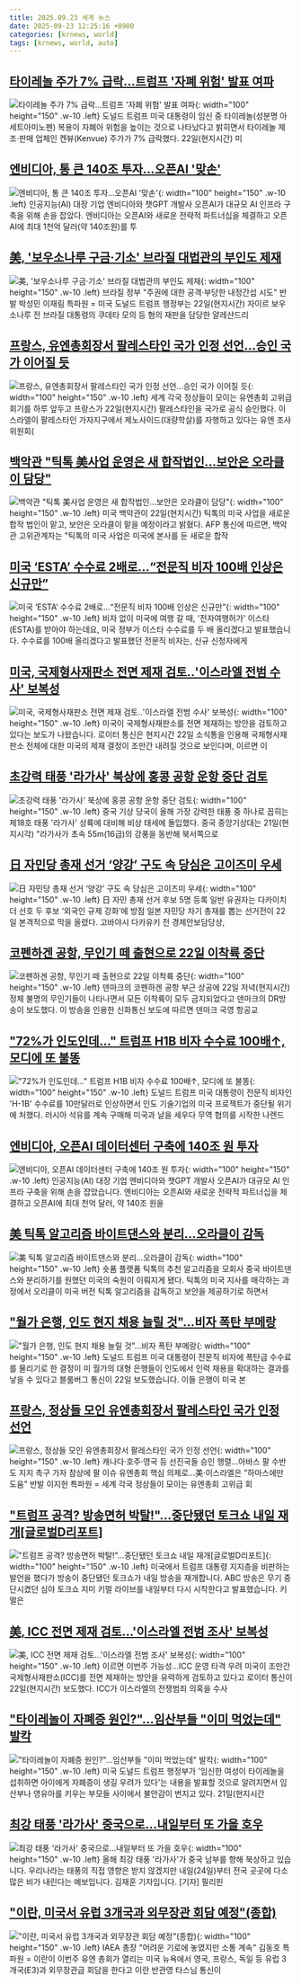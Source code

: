 ```yaml
---
title: 2025.09.23 세계 뉴스
date: 2025-09-23 12:25:16 +0900
categories: [krnews, world]
tags: [krnews, world, auto]
---
```

## [타이레놀 주가 7% 급락…트럼프 '자폐 위험' 발표 여파](https://n.news.naver.com/mnews/article/001/0015642440)

![타이레놀 주가 7% 급락…트럼프 '자폐 위험' 발표 여파](https://mimgnews.pstatic.net/image/origin/001/2025/09/23/15642440.jpg?type=nf220_150){: width="100" height="150" .w-10 .left}
도널드 트럼프 미국 대통령이 임신 중 타이레놀(성분명 아세트아미노펜) 복용이 자폐아 위험을 높이는 것으로 나타났다고 밝히면서 타이레놀 제조·판매 업체인 켄뷰(Kenvue) 주가가 7% 급락했다. 22일(현지시간) 미

## [엔비디아, 통 큰 140조 투자…오픈AI '맞손'](https://n.news.naver.com/mnews/article/215/0001224921)

![엔비디아, 통 큰 140조 투자…오픈AI '맞손'](https://mimgnews.pstatic.net/image/origin/215/2025/09/23/1224921.jpg?type=nf220_150){: width="100" height="150" .w-10 .left}
인공지능(AI) 대장 기업 엔비디아와 챗GPT 개발사 오픈AI가 대규모 AI 인프라 구축을 위해 손을 잡았다. 엔비디아는 오픈AI와 새로운 전략적 파트너십을 체결하고 오픈AI에 최대 1천억 달러(약 140조원)를 투

## [美, '보우소나루 구금·기소' 브라질 대법관의 부인도 제재](https://n.news.naver.com/mnews/article/001/0015642075)

![美, '보우소나루 구금·기소' 브라질 대법관의 부인도 제재](https://mimgnews.pstatic.net/image/origin/001/2025/09/23/15642075.jpg?type=nf220_150){: width="100" height="150" .w-10 .left}
브라질 정부 "주권에 대한 공격·부당한 내정간섭 시도" 반발 박성민 이재림 특파원 = 미국 도널드 트럼프 행정부는 22일(현지시간) 자이르 보우소나루 전 브라질 대통령의 쿠데타 모의 등 혐의 재판을 담당한 얄레샨드리

## [프랑스, 유엔총회장서 팔레스타인 국가 인정 선언…승인 국가 이어질 듯](https://n.news.naver.com/mnews/article/079/0004069030)

![프랑스, 유엔총회장서 팔레스타인 국가 인정 선언…승인 국가 이어질 듯](https://mimgnews.pstatic.net/image/origin/079/2025/09/23/4069030.jpg?type=nf220_150){: width="100" height="150" .w-10 .left}
세계 각국 정상들이 모이는 유엔총회 고위급 회기를 하루 앞두고 프랑스가 22일(현지시간) 팔레스타인을 국가로 공식 승인했다. 이스라엘이 팔레스타인 가자지구에서 제노사이드(대량학살)를 자행하고 있다는 유엔 조사위원회(

## [백악관 "틱톡 美사업 운영은 새 합작법인…보안은 오라클이 담당"](https://n.news.naver.com/mnews/article/421/0008502032)

![백악관 "틱톡 美사업 운영은 새 합작법인…보안은 오라클이 담당"](https://mimgnews.pstatic.net/image/origin/421/2025/09/23/8502032.jpg?type=nf220_150){: width="100" height="150" .w-10 .left}
미국 백악관이 22일(현지시간) 틱톡의 미국 사업을 새로운 합작 법인이 맡고, 보안은 오라클이 맡을 예정이라고 밝혔다. AFP 통신에 따르면, 백악관 고위관계자는 "틱톡의 미국 사업은 미국에 본사를 둔 새로운 합작

## [미국 ‘ESTA’ 수수료 2배로…“전문직 비자 100배 인상은 신규만”](https://n.news.naver.com/mnews/article/056/0012034105)

![미국 ‘ESTA’ 수수료 2배로…“전문직 비자 100배 인상은 신규만”](https://mimgnews.pstatic.net/image/origin/056/2025/09/22/12034105.jpg?type=nf220_150){: width="100" height="150" .w-10 .left}
비자 없이 미국에 여행 갈 때, '전자여행허가' 이스타(ESTA)를 받아야 하는데요, 미국 정부가 이스타 수수료를 두 배 올리겠다고 발표했습니다. 수수료를 100배 올리겠다고 발표했던 전문직 비자는, 신규 신청자에게

## [미국, 국제형사재판소 전면 제재 검토‥'이스라엘 전범 수사' 보복성](https://n.news.naver.com/mnews/article/214/0001450996)

![미국, 국제형사재판소 전면 제재 검토‥'이스라엘 전범 수사' 보복성](https://mimgnews.pstatic.net/image/origin/214/2025/09/23/1450996.jpg?type=nf220_150){: width="100" height="150" .w-10 .left}
미국이 국제형사재판소를 전면 제재하는 방안을 검토하고 있다는 보도가 나왔습니다. 로이터 통신은 현지시간 22일 소식통을 인용해 국제형사재판소 전체에 대한 미국의 제재 결정이 조만간 내려질 것으로 보인다며, 이르면 이

## [초강력 태풍 '라가사' 북상에 홍콩 공항 운항 중단 검토](https://n.news.naver.com/mnews/article/015/0005188352)

![초강력 태풍 '라가사' 북상에 홍콩 공항 운항 중단 검토](https://mimgnews.pstatic.net/image/origin/015/2025/09/22/5188352.jpg?type=nf220_150){: width="100" height="150" .w-10 .left}
중국 기상 당국이 올해 가장 강력한 태풍 중 하나로 꼽히는 제18호 태풍 '라가사' 상륙에 대비해 비상 태세에 돌입했다. 중국 중앙기상대는 21일(현지시각) "라가사가 초속 55m(16급)의 강풍을 동반해 북서쪽으로

## [日 자민당 총재 선거 ‘양강’ 구도 속 당심은 고이즈미 우세](https://n.news.naver.com/mnews/article/022/0004070197)

![日 자민당 총재 선거 ‘양강’ 구도 속 당심은 고이즈미 우세](https://mimgnews.pstatic.net/image/origin/022/2025/09/22/4070197.jpg?type=nf220_150){: width="100" height="150" .w-10 .left}
日 자민 총재 선거 후보 5명 등록 일반 유권자는 다카이치 더 선호 두 후보 ‘외국인 규제 강화’에 방점 일본 자민당 차기 총재를 뽑는 선거전이 22일 본격적으로 막을 올렸다. 고바야시 다카유키 전 경제안보담당상,

## [코펜하겐 공항, 무인기 떼 출현으로 22일 이착륙 중단](https://n.news.naver.com/mnews/article/003/0013498505)

![코펜하겐 공항, 무인기 떼 출현으로 22일 이착륙 중단](https://mimgnews.pstatic.net/image/origin/003/2025/09/23/13498505.jpg?type=nf220_150){: width="100" height="150" .w-10 .left}
덴마크의 코펜하겐 공항 부근 상공에 22일 저녁(현지시간) 정체 불명의 무인기들이 나타나면서 모든 이착륙이 모두 금지되었다고 덴마크의 DR방송이 보도했다. 이 방송을 인용한 신화통신 보도에 따르면 덴마크 국영 항공교

## ["72%가 인도인데…" 트럼프 H1B 비자 수수료 100배↑, 모디에 또 불똥](https://n.news.naver.com/mnews/article/008/0005253848)

!["72%가 인도인데…" 트럼프 H1B 비자 수수료 100배↑, 모디에 또 불똥](https://mimgnews.pstatic.net/image/origin/008/2025/09/22/5253848.jpg?type=nf220_150){: width="100" height="150" .w-10 .left}
도널드 트럼프 미국 대통령이 전문직 비자인 'H-1B' 수수료를 10만달러로 인상하면서 인도 기술기업의 미국 프로젝트가 중단될 위기에 처했다. 러시아 석유를 계속 구매해 미국과 날을 세우다 무역 협의를 시작한 나렌드

## [엔비디아, 오픈AI 데이터센터 구축에 140조 원 투자](https://n.news.naver.com/mnews/article/056/0012034571)

![엔비디아, 오픈AI 데이터센터 구축에 140조 원 투자](https://mimgnews.pstatic.net/image/origin/056/2025/09/23/12034571.jpg?type=nf220_150){: width="100" height="150" .w-10 .left}
인공지능(AI) 대장 기업 엔비디아와 챗GPT 개발사 오픈AI가 대규모 AI 인프라 구축을 위해 손을 잡았습니다. 엔비디아는 오픈AI와 새로운 전략적 파트너십을 체결하고 오픈AI에 최대 천억 달러, 약 140조 원을

## [美 틱톡 알고리즘 바이트댄스와 분리…오라클이 감독](https://n.news.naver.com/mnews/article/092/0002391467)

![美 틱톡 알고리즘 바이트댄스와 분리…오라클이 감독](https://mimgnews.pstatic.net/image/origin/092/2025/09/23/2391467.jpg?type=nf220_150){: width="100" height="150" .w-10 .left}
숏폼 플랫폼 틱톡의 추천 알고리즘을 모회사 중국 바이트댄스와 분리하기를 원했던 미국의 숙원이 이뤄지게 됐다. 틱톡의 미국 지사를 매각하는 과정에서 오리클이 미국 버전 틱톡 알고리즘을 감독하고 보안을 제공하기로 하면서

## ["월가 은행, 인도 현지 채용 늘릴 것"...비자 폭탄 부메랑](https://n.news.naver.com/mnews/article/052/0002250687)

!["월가 은행, 인도 현지 채용 늘릴 것"...비자 폭탄 부메랑](https://mimgnews.pstatic.net/image/origin/052/2025/09/23/2250687.jpg?type=nf220_150){: width="100" height="150" .w-10 .left}
도널드 트럼프 미국 대통령이 전문직 비자에 폭탄급 수수료를 물리기로 한 결정이 미 월가의 대형 은행들이 인도에서 인력 채용을 확대하는 결과를 낳을 수 있다고 블룸버그 통신이 22일 보도했습니다. 이들 은행이 미국 본

## [프랑스, 정상들 모인 유엔총회장서 팔레스타인 국가 인정 선언](https://n.news.naver.com/mnews/article/001/0015642184)

![프랑스, 정상들 모인 유엔총회장서 팔레스타인 국가 인정 선언](https://mimgnews.pstatic.net/image/origin/001/2025/09/23/15642184.jpg?type=nf220_150){: width="100" height="150" .w-10 .left}
캐나다·호주·영국 등 선진국들 승인 행렬…아바스 팔 수반도 지지 촉구 가자 참상에 팔 이슈 유엔총회 핵심 의제로…美·이스라엘은 "하마스에만 도움" 반발 이지헌 특파원 = 세계 각국 정상들이 모이는 유엔총회 고위급 회

## ["트럼프 공격? 방송면허 박탈!"…중단됐던 토크쇼 내일 재개[글로벌D리포트]](https://n.news.naver.com/mnews/article/055/0001294721)

!["트럼프 공격? 방송면허 박탈!"…중단됐던 토크쇼 내일 재개[글로벌D리포트]](https://mimgnews.pstatic.net/image/origin/055/2025/09/23/1294721.jpg?type=nf220_150){: width="100" height="150" .w-10 .left}
미국에서 트럼프 대통령 지지층을 비판하는 발언을 했다가 방송이 중단됐던 토크쇼가 내일 방송을 재개합니다. ABC 방송은 무기 중단시켰던 심야 토크쇼 지미 키멀 라이브를 내일부터 다시 시작한다고 발표했습니다. 키멀은

## [美, ICC 전면 제재 검토…'이스라엘 전범 조사' 보복성](https://n.news.naver.com/mnews/article/001/0015642249)

![美, ICC 전면 제재 검토…'이스라엘 전범 조사' 보복성](https://mimgnews.pstatic.net/image/origin/001/2025/09/23/15642249.jpg?type=nf220_150){: width="100" height="150" .w-10 .left}
이르면 이번주 가능성…ICC 운영 타격 우려 미국이 조만간 국제형사재판소(ICC)를 전면 제재하는 방안을 유력하게 검토하고 있다고 로이터 통신이 22일(현지시간) 보도했다. ICC가 이스라엘의 전쟁범죄 의혹을 수사

## ["타이레놀이 자폐증 원인?"…임산부들 "이미 먹었는데" 발칵](https://n.news.naver.com/mnews/article/031/0000967373)

!["타이레놀이 자폐증 원인?"…임산부들 "이미 먹었는데" 발칵](https://mimgnews.pstatic.net/image/origin/031/2025/09/22/967373.jpg?type=nf220_150){: width="100" height="150" .w-10 .left}
미국 도널드 트럼프 행정부가 '임신한 여성이 타이레놀을 섭취하면 아이에게 자폐증이 생길 우려가 있다'는 내용을 발표할 것으로 알려지면서 임산부나 영유아를 키우는 부모들 사이에서 불안감이 번지고 있다. 21일(현지시간

## [최강 태풍 '라가사' 중국으로…내일부터 또 가을 호우](https://n.news.naver.com/mnews/article/422/0000784066)

![최강 태풍 '라가사' 중국으로…내일부터 또 가을 호우](https://mimgnews.pstatic.net/image/origin/422/2025/09/23/784066.jpg?type=nf220_150){: width="100" height="150" .w-10 .left}
올해 최강 태풍 '라가사'가 중국 남부를 향해 북상하고 있습니다. 우리나라는 태풍의 직접 영향은 받지 않겠지만 내일(24일)부터 전국 곳곳에 다소 많은 비가 내린다는 예보입니다. 김재훈 기자입니다. [기자] 필리핀

## ["이란, 미국서 유럽 3개국과 외무장관 회담 예정"(종합)](https://n.news.naver.com/mnews/article/001/0015642037)

!["이란, 미국서 유럽 3개국과 외무장관 회담 예정"(종합)](https://mimgnews.pstatic.net/image/origin/001/2025/09/22/15642037.jpg?type=nf220_150){: width="100" height="150" .w-10 .left}
IAEA 총장 "어려운 기로에 놓였지만 소통 계속" 김동호 특파원 = 이란이 이번주 유엔 총회가 열리는 미국 뉴욕에서 영국, 프랑스, 독일 등 유럽 3개국(E3)과 외무장관급 회담을 한다고 이란 반관영 타스님 통신이

